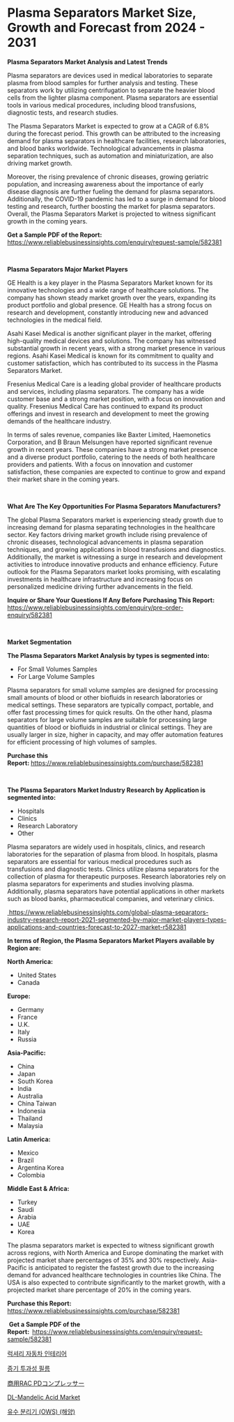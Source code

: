 <p><h1>Plasma Separators Market Size, Growth and Forecast from 2024 - 2031</h1></p><p><strong>Plasma Separators Market Analysis and Latest Trends</strong></p>
<p><p>Plasma separators are devices used in medical laboratories to separate plasma from blood samples for further analysis and testing. These separators work by utilizing centrifugation to separate the heavier blood cells from the lighter plasma component. Plasma separators are essential tools in various medical procedures, including blood transfusions, diagnostic tests, and research studies.</p><p>The Plasma Separators Market is expected to grow at a CAGR of 6.8% during the forecast period. This growth can be attributed to the increasing demand for plasma separators in healthcare facilities, research laboratories, and blood banks worldwide. Technological advancements in plasma separation techniques, such as automation and miniaturization, are also driving market growth.</p><p>Moreover, the rising prevalence of chronic diseases, growing geriatric population, and increasing awareness about the importance of early disease diagnosis are further fueling the demand for plasma separators. Additionally, the COVID-19 pandemic has led to a surge in demand for blood testing and research, further boosting the market for plasma separators. Overall, the Plasma Separators Market is projected to witness significant growth in the coming years.</p></p>
<p><strong>Get a Sample PDF of the Report:&nbsp;</strong> <a href="https://www.reliablebusinessinsights.com/enquiry/request-sample/582381">https://www.reliablebusinessinsights.com/enquiry/request-sample/582381</a></p>
<p>&nbsp;</p>
<p><strong>Plasma Separators Major Market Players</strong></p>
<p><p>GE Health is a key player in the Plasma Separators Market known for its innovative technologies and a wide range of healthcare solutions. The company has shown steady market growth over the years, expanding its product portfolio and global presence. GE Health has a strong focus on research and development, constantly introducing new and advanced technologies in the medical field.</p><p>Asahi Kasei Medical is another significant player in the market, offering high-quality medical devices and solutions. The company has witnessed substantial growth in recent years, with a strong market presence in various regions. Asahi Kasei Medical is known for its commitment to quality and customer satisfaction, which has contributed to its success in the Plasma Separators Market.</p><p>Fresenius Medical Care is a leading global provider of healthcare products and services, including plasma separators. The company has a wide customer base and a strong market position, with a focus on innovation and quality. Fresenius Medical Care has continued to expand its product offerings and invest in research and development to meet the growing demands of the healthcare industry.</p><p>In terms of sales revenue, companies like Baxter Limited, Haemonetics Corporation, and B Braun Melsungen have reported significant revenue growth in recent years. These companies have a strong market presence and a diverse product portfolio, catering to the needs of both healthcare providers and patients. With a focus on innovation and customer satisfaction, these companies are expected to continue to grow and expand their market share in the coming years.</p></p>
<p>&nbsp;</p>
<p><strong>What Are The Key Opportunities For Plasma Separators Manufacturers?</strong></p>
<p><p>The global Plasma Separators market is experiencing steady growth due to increasing demand for plasma separating technologies in the healthcare sector. Key factors driving market growth include rising prevalence of chronic diseases, technological advancements in plasma separation techniques, and growing applications in blood transfusions and diagnostics. Additionally, the market is witnessing a surge in research and development activities to introduce innovative products and enhance efficiency. Future outlook for the Plasma Separators market looks promising, with escalating investments in healthcare infrastructure and increasing focus on personalized medicine driving further advancements in the field.</p></p>
<p><strong>Inquire or Share Your Questions If Any Before Purchasing This Report:</strong> <a href="https://www.reliablebusinessinsights.com/enquiry/pre-order-enquiry/582381">https://www.reliablebusinessinsights.com/enquiry/pre-order-enquiry/582381</a></p>
<p>&nbsp;</p>
<p><strong>Market Segmentation</strong></p>
<p><strong>The Plasma Separators Market Analysis by types is segmented into:</strong></p>
<p><ul><li>For Small Volumes Samples</li><li>For Large Volume Samples</li></ul></p>
<p><p>Plasma separators for small volume samples are designed for processing small amounts of blood or other biofluids in research laboratories or medical settings. These separators are typically compact, portable, and offer fast processing times for quick results. On the other hand, plasma separators for large volume samples are suitable for processing large quantities of blood or biofluids in industrial or clinical settings. They are usually larger in size, higher in capacity, and may offer automation features for efficient processing of high volumes of samples.</p></p>
<p><strong>Purchase this Report:&nbsp;</strong><a href="https://www.reliablebusinessinsights.com/purchase/582381">https://www.reliablebusinessinsights.com/purchase/582381</a></p>
<p>&nbsp;</p>
<p><strong>The Plasma Separators Market Industry Research by Application is segmented into:</strong></p>
<p><ul><li>Hospitals</li><li>Clinics</li><li>Research Laboratory</li><li>Other</li></ul></p>
<p><p>Plasma separators are widely used in hospitals, clinics, and research laboratories for the separation of plasma from blood. In hospitals, plasma separators are essential for various medical procedures such as transfusions and diagnostic tests. Clinics utilize plasma separators for the collection of plasma for therapeutic purposes. Research laboratories rely on plasma separators for experiments and studies involving plasma. Additionally, plasma separators have potential applications in other markets such as blood banks, pharmaceutical companies, and veterinary clinics.</p></p>
<p><a href="https://www.reliablebusinessinsights.com/global-plasma-separators-industry-research-report-2021-segmented-by-major-market-players-types-applications-and-countries-forecast-to-2027-market-r582381">&nbsp;https://www.reliablebusinessinsights.com/global-plasma-separators-industry-research-report-2021-segmented-by-major-market-players-types-applications-and-countries-forecast-to-2027-market-r582381</a></p>
<p><strong>In terms of Region, the Plasma Separators Market Players available by Region are:</strong></p>
<p>
    <p> <strong> North America: </strong>
        <ul>
            <li>United States</li>
            <li>Canada</li>
        </ul>
        </p> 
    <p> <strong> Europe: </strong>
        <ul>
            <li>Germany</li>
            <li>France</li>
            <li>U.K.</li>
            <li>Italy</li>
            <li>Russia</li>
        </ul>
        </p> 
    <p> <strong> Asia-Pacific: </strong>
        <ul>
            <li>China</li>
            <li>Japan</li>
            <li>South Korea</li>
            <li>India</li>
            <li>Australia</li>
            <li>China Taiwan</li>
            <li>Indonesia</li>
            <li>Thailand</li>
            <li>Malaysia</li>
        </ul>
        </p> 
    <p> <strong> Latin America: </strong>
        <ul>
            <li>Mexico</li>
            <li>Brazil</li>
            <li>Argentina Korea</li>
            <li>Colombia</li>
        </ul>
        </p> 
    <p> <strong> Middle East & Africa: </strong>
        <ul>
            <li>Turkey</li>
            <li>Saudi</li>
            <li>Arabia</li>
            <li>UAE</li>
            <li>Korea</li>
        </ul>
    </p>
    </p>
<p><p>The plasma separators market is expected to witness significant growth across regions, with North America and Europe dominating the market with projected market share percentages of 35% and 30% respectively. Asia-Pacific is anticipated to register the fastest growth due to the increasing demand for advanced healthcare technologies in countries like China. The USA is also expected to contribute significantly to the market growth, with a projected market share percentage of 20% in the coming years.</p></p>
<p><strong>Purchase this Report: </strong><a href="https://www.reliablebusinessinsights.com/purchase/582381">https://www.reliablebusinessinsights.com/purchase/582381</a></p>
<p>&nbsp;<strong>Get a Sample PDF of the Report:&nbsp;&nbsp;</strong><a href="https://www.reliablebusinessinsights.com/enquiry/request-sample/582381">https://www.reliablebusinessinsights.com/enquiry/request-sample/582381</a></p>
<p><strong></strong></p>
<p><p><a href="https://github.com/rifqimuhammad018/Market-Research-Report-List-1/blob/main/838339686865.md">럭셔리 자동차 인테리어</a></p><p><a href="https://medium.com/@rowedrowe/%EC%88%98%EC%A6%9D%EA%B8%B0-%ED%88%AC%EA%B3%BC%EC%84%B1-%ED%95%84%EB%A6%84-%EC%8B%9C%EC%9E%A5-%EC%A0%84%EB%A7%9D-%EC%82%B0%EC%97%85-%EA%B0%9C%EC%9A%94-%EB%B0%8F-%EC%98%88%EC%B8%A1-2024%EB%85%84%EB%B6%80%ED%84%B0-2031%EB%85%84-f9348e0e6a25">증기 투과성 필름</a></p><p><a href="https://github.com/mathieurico66/Market-Research-Report-List-1/blob/main/851266395227.md">商用RAC PDコンプレッサー</a></p><p><a href="https://github.com/RichRobinson5/Market-Research-Report-List-5/blob/main/dl-mandelic-acid-market.md">DL-Mandelic Acid Market</a></p><p><a href="https://github.com/courtney23pratt/Market-Research-Report-List-1/blob/main/266767186866.md">유수 분리기 (OWS) (해양)</a></p></p>